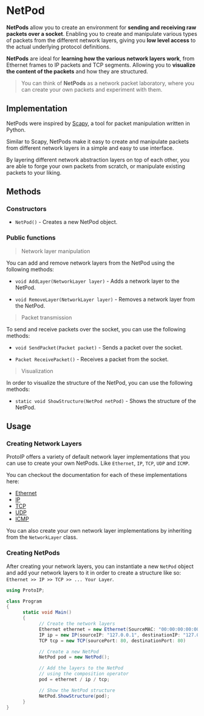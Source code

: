 # NetPod

**NetPods** allow you to create an environment for **sending and receiving raw packets over a socket**. Enabling you to create and manipulate various types of packets from the different network layers, giving you **low level access** to the actual underlying protocol definitions.

**NetPods** are ideal for **learning how the various network layers work**, from Ethernet frames to IP packets and TCP segments. Allowing you to **visualize the content of the packets** and how they are structured.

> You can think of **NetPods** as a network packet laboratory, where you can create your own packets and experiment with them.

## Implementation

NetPods were inspired by [Scapy](https://scapy.net/), a tool for packet manipulation written in Python.

Similar to Scapy, NetPods make it easy to create and manipulate packets from different network layers in a simple and easy to use interface.

By layering different network abstraction layers on top of each other, you are able to forge your own packets from scratch, or manipulate existing packets to your liking.

## Methods

### Constructors

- `NetPod()` - Creates a new NetPod object.

### Public functions

> Network layer manipulation

You can add and remove network layers from the NetPod using the following methods:

- `void AddLayer(NetworkLayer layer)` - Adds a network layer to the NetPod.

- `void RemoveLayer(NetworkLayer layer)` - Removes a network layer from the NetPod.

> Packet transmission

To send and receive packets over the socket, you can use the following methods:

- `void SendPacket(Packet packet)` - Sends a packet over the socket.

- `Packet ReceivePacket()` - Receives a packet from the socket.

> Visualization

In order to visualize the structure of the NetPod, you can use the following methods:

- `static void ShowStructure(NetPod netPod)` - Shows the structure of the NetPod.

## Usage

### Creating Network Layers

ProtoIP offers a variety of default network layer implementations that you can use to create your own NetPods. Like `Ethernet`, `IP`, `TCP`, `UDP` and `ICMP`.

You can checkout the documentation for each of these implementations here:

- [Ethernet](./Ethernet.md)
- [IP](./IP.md)
- [TCP](./TCP.md)
- [UDP](./UDP.md)
- [ICMP](./ICMP.md)

You can also create your own network layer implementations by inheriting from the `NetworkLayer` class.

### Creating NetPods

After creating your network layers, you can instantiate a new `NetPod` object and add your network layers to it in order to create a structure like so: `Ethernet >> IP >> TCP >> ... Your Layer`.

```csharp
using ProtoIP;

class Program 
{
      static void Main() 
      {
            // Create the network layers
            Ethernet ethernet = new Ethernet(SourceMAC: "00:00:00:00:00:00", DestinationMAC: "ff:ff:ff:ff:ff:ff");
            IP ip = new IP(sourceIP: "127.0.0.1", destinationIP: "127.0.0.1");
            TCP tcp = new TCP(sourcePort: 80, destinationPort: 80)

            // Create a new NetPod
            NetPod pod = new NetPod();

            // Add the layers to the NetPod 
            // using the composition operator
            pod = ethernet / ip / tcp;

            // Show the NetPod structure
            NetPod.ShowStructure(pod);
      }
}
```
